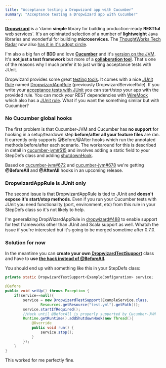 ```yaml
--- 
title: "Acceptance testing a Dropwizard app with Cucumber"
summary: "Acceptance testing a Dropwizard app with Cucumber" 
---
```


**[Dropwizard](http://www.dropwizard.io/)** is a 'damn **simple** library for building production-ready **RESTful** web services'. It's an opininated selection of a number of **lightweight** Java libraries and wonderful for building **microservices**. The [ThoughtWorks Tech Radar](http://www.thoughtworks.com/radar) now also [has it in it's adopt circle](http://www.thoughtworks.com/radar/#/languages-and-frameworks/519).

I'm also a big fan of **BDD** and love **[Cucumber](http://cukes.info/)** and it's [version on the JVM](https://github.com/cucumber/cucumber-jvm). It's **not just a test framework** but more of a **[collaboration tool](https://cucumber.pro/blog/2014/03/03/the-worlds-most-misunderstood-collaboration-tool.html)**. That's one of the reasons why I much prefer it to just writing acceptance tests with JUnit.

Dropwizard provides some great [testing tools](http://www.dropwizard.io/manual/testing/). It comes with a nice [JUnit Rule](https://github.com/junit-team/junit/wiki/Rules) named [DropwizardAppRule](https://github.com/dropwizard/dropwizard/blob/master/dropwizard-testing/src/main/java/io/dropwizard/testing/junit/DropwizardAppRule.java) (previously DropwizardServiceRule). If you write your [acceptance tests with JUnit](http://www.tomakehurst.com/all-in-one-test-environments-with-junit/) you can start/stop your app with the provided rule. You can mock your REST dependencies with [WireMock](http://wiremock.org/) which also has a [JUnit rule](http://wiremock.org/getting-started.html#junit-4-x). What if you want the something similar but with Cucumber?

### No Cucumber global hooks

The first problem is that Cucumber-JVM and Cucumber has **no support** for hooking in a setup/teardown step **before/after all your feature files** are ran. It currently only supports @Before/@After hooks which run the annotated methods before/after each scenario. The workaround for this is described in detail in [cucumber-jvm#515](https://github.com/cucumber/cucumber-jvm/issues/515) and involves adding a static field to your StepDefs class and adding [shutdownHook](http://docs.oracle.com/javase/7/docs/api/java/lang/Runtime.html#addShutdownHook(java.lang.Thread)). 

Based on [cucumber-jvm#672](https://github.com/cucumber/cucumber-jvm/issues/672) and [cucumber-jvm#678](https://github.com/cucumber/cucumber-jvm/issues/678) we're getting **@BeforeAll** and **@AfterAll** hooks in an upcoming release.

### DropwizardAppRule is JUnit only

The second issue is that DropwizardAppRule is tied to JUnit and **doesn't expose it's start/stop methods**. Even if you run your Cucumber tests with JUnit you need functionality (port, environment, etc) from this rule in your StepDefs class so it's not likely to help.

I'm generalizing DropWizardAppRule in [dropwizard#488](https://github.com/dropwizard/dropwizard/issues/488) to enable support for test frameworks other than JUnit and Scala support as well. Whatch the issue if you're interested but it's going to be merged sometime after 0.7.0.

### Solution for now

In the meantime you can **create your own [DropwizardTestSupport](https://gist.github.com/csabapalfi/9393015#file-dropwizardtestsupport-java)** class and have to **use [the hack instead of @BeforeAll](https://gist.github.com/csabapalfi/9393015#file-examplestepdefs-java)**.

You should end up with something like this in your StepDefs class:

```java
private static DropwizardTestSupport<ExampleConfiguration> service;

@Before
public void setUp() throws Exception {
    if(service==null){
        service = new DropwizardTestSupport(ExampleService.class,
                Resources.getResource("test.yml").getPath());
        service.startIfRequired();
        //Hack until @BeforAll is properly supported by Cucumber-JVM
        Runtime.getRuntime().addShutdownHook(new Thread(){
            @Override
            public void run() {
                service.stop();
            }
        });
    }
}
```

This worked for me perfectly fine.





